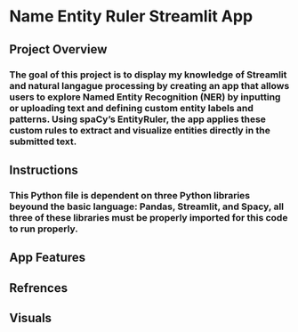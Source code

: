 # Name Entity Ruler Streamlit App 
## Project Overview 
### The goal of this project is to display my knowledge of Streamlit and natural langague processing by creating an app that allows users to explore Named Entity Recognition (NER) by inputting or uploading text and defining custom entity labels and patterns. Using spaCy’s EntityRuler, the app applies these custom rules to extract and visualize entities directly in the submitted text. 
## Instructions 
### This Python file is dependent on three Python libraries beyound the basic language: Pandas, Streamlit, and Spacy, all three of these libraries must be properly imported for this code to run properly.
## App Features
###
## Refrences 
###
## Visuals 
